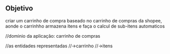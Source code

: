 ## Objetivo

 criar um carrinho de compra baseado no carrinho de compras da shopee, aonde o carrinhho armazena itens e faça o calcul de sub-itens automaticos

 //dominio da aplicação: carrinho de compras

 //as entidades representadas
    //->carrinho 
    //->itens